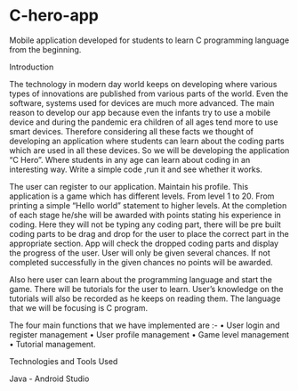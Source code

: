 # C-hero-app
Mobile application developed for students to learn C programming language from the beginning.

Introduction

The technology in modern day world keeps on developing where various types of innovations are 
published from various parts of the world. Even the software, systems used for devices are much 
more advanced. The main reason to develop our app because even the infants try to use a mobile 
device and during the pandemic era children of all ages tend more to use smart devices. Therefore 
considering all these facts we thought of developing an application where students can learn about 
the coding parts which are used in all these devices. So we will be developing the application 
“C Hero”. Where students in any age can learn about coding in an interesting way. Write a simple 
code ,run it and see whether it works.

The user can register to our application. Maintain his profile. This application is a game which has 
different levels. From level 1 to 20. From printing a simple “Hello world” statement to higher levels. 
At the completion of each stage he/she will be awarded with points stating his experience in coding. 
Here they will not be typing any coding part, there will be pre built coding parts to be drag and drop 
for the user to place the correct part in the appropriate section. App will check the dropped coding 
parts and display the progress of the user. User will only be given several chances. If not completed
 successfully in the given chances no points will be awarded.

Also here user can learn about the programming language and start the game. There will be tutorials
 for the user to learn. User’s knowledge on the tutorials will also be recorded as he keeps on reading 
them. The language that we will be focusing is C program. 

The four main functions that we have implemented are :-
•	User login and register management
•	User profile management
•	Game level management
•	Tutorial management.

Technologies and Tools Used

Java  - Android Studio

